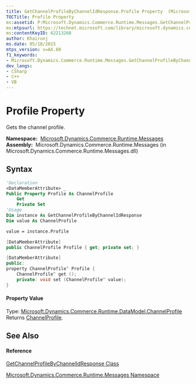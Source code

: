 ```yaml
---
title: GetChannelProfileByChannelIdResponse.Profile Property  (Microsoft.Dynamics.Commerce.Runtime.Messages)
TOCTitle: Profile Property
ms:assetid: P:Microsoft.Dynamics.Commerce.Runtime.Messages.GetChannelProfileByChannelIdResponse.Profile
ms:mtpsurl: https://technet.microsoft.com/library/microsoft.dynamics.commerce.runtime.messages.getchannelprofilebychannelidresponse.profile(v=AX.60)
ms:contentKeyID: 62213268
author: Khairunj
ms.date: 05/18/2015
mtps_version: v=AX.60
f1_keywords:
- Microsoft.Dynamics.Commerce.Runtime.Messages.GetChannelProfileByChannelIdResponse.Profile
dev_langs:
- CSharp
- C++
- VB
---
```


# Profile Property

Gets the channel profile.

**Namespace:**  [Microsoft.Dynamics.Commerce.Runtime.Messages](microsoft-dynamics-commerce-runtime-messages-namespace.md)  
**Assembly:**  Microsoft.Dynamics.Commerce.Runtime.Messages (in Microsoft.Dynamics.Commerce.Runtime.Messages.dll)

## Syntax

``` vb
'Declaration
<DataMemberAttribute> _
Public Property Profile As ChannelProfile
    Get
    Private Set
'Usage
Dim instance As GetChannelProfileByChannelIdResponse
Dim value As ChannelProfile

value = instance.Profile
```

``` csharp
[DataMemberAttribute]
public ChannelProfile Profile { get; private set; }
```

``` c++
[DataMemberAttribute]
public:
property ChannelProfile^ Profile {
    ChannelProfile^ get ();
    private: void set (ChannelProfile^ value);
}
```

#### Property Value

Type: [Microsoft.Dynamics.Commerce.Runtime.DataModel.ChannelProfile](channelprofile-class-microsoft-dynamics-commerce-runtime-datamodel.md)  
Returns [ChannelProfile](channelprofile-class-microsoft-dynamics-commerce-runtime-datamodel.md).  

## See Also

#### Reference

[GetChannelProfileByChannelIdResponse Class](getchannelprofilebychannelidresponse-class-microsoft-dynamics-commerce-runtime-messages.md)

[Microsoft.Dynamics.Commerce.Runtime.Messages Namespace](microsoft-dynamics-commerce-runtime-messages-namespace.md)

